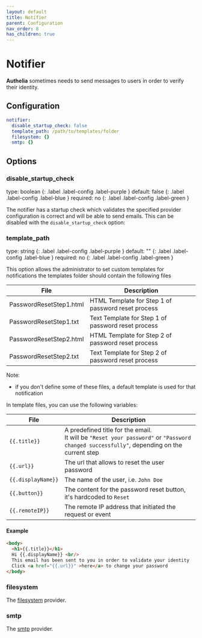 ```yaml
---
layout: default
title: Notifier
parent: Configuration
nav_order: 8
has_children: true
---
```


# Notifier

**Authelia** sometimes needs to send messages to users in order to
verify their identity.

## Configuration

```yaml
notifier:
  disable_startup_check: false
  template_path: /path/to/templates/folder
  filesystem: {}
  smtp: {}
```

## Options

### disable_startup_check
<div markdown="1">
type: boolean
{: .label .label-config .label-purple }
default: false
{: .label .label-config .label-blue }
required: no
{: .label .label-config .label-green }
</div>

The notifier has a startup check which validates the specified provider
configuration is correct and will be able to send emails. This can be
disabled with the `disable_startup_check` option:

### template_path
<div markdown="1">
type: string
{: .label .label-config .label-purple }
default: ""
{: .label .label-config .label-blue }
required: no
{: .label .label-config .label-green }
</div>

This option allows the administrator to set custom templates for notifications
the templates folder should contain the following files

|File                    |Description                                        |
|------------------------|---------------------------------------------------|
|PasswordResetStep1.html |HTML Template for Step 1 of password reset process |
|PasswordResetStep1.txt  |Text Template for Step 1 of password reset process |
|PasswordResetStep2.html |HTML Template for Step 2 of password reset process |
|PasswordResetStep2.txt  |Text Template for Step 2 of password reset process |

Note:
* if you don't define some of these files, a default template is used for that notification


In template files, you can use the following variables:

|File                    |Description                                        |
|------------------------|---------------------------------------------------|
|`{{.title}}`| A predefined title for the email. <br> It will be `"Reset your password"` or `"Password changed successfully"`, depending on the current step |
|`{{.url}}`  | The url that allows to reset the user password |
|`{{.displayName}}` |The name of the user, i.e. `John Doe` |
|`{{.button}}` |The content for the password reset button, it's hardcoded to `Reset` |
|`{{.remoteIP}}` |The remote IP address that initiated the request or event |

#### Example

```html
<body>
  <h1>{{.title}}</h1>
  Hi {{.displayName}} <br/>
  This email has been sent to you in order to validate your identity
  Click <a href="{{.url}}" >here</a> to change your password
</body>
```


### filesystem

The [filesystem](filesystem.md) provider.

### smtp

The [smtp](smtp.md) provider.
